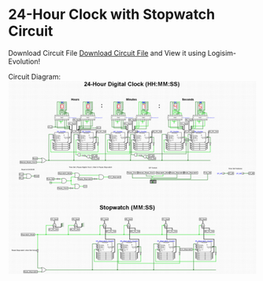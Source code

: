 # 24-Hour Clock with Stopwatch Circuit

Download Circuit File [Download Circuit File](Final_Project_Circuit.circ) and View it using Logisim-Evolution!

Circuit Diagram:
![Circuit Diagram](Circuit%20Diagram.png)